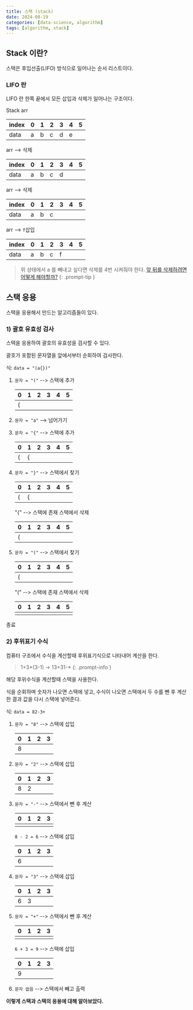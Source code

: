 ```yaml
---
title: 스택 (stack)
date: 2024-08-19
categories: [data-science, algorithm]
tags: [algorithm, stack]
---
```

## Stack 이란?

스택은 후입선출(LIFO) 방식으로 일어나는 순서 리스트이다.

### LIFO 란

LIFO 란 한쪽 끝에서 모든 삽입과 삭제가 일어나는 구조이다.

Stack arr

| index | 0 | 1 | 2 | 3 | 4 | 5 |
| ----- | - | - | - | - | - | - |
| data  | a | b | c | d | e |   |

arr --> 삭제

| index | 0 | 1 | 2 | 3 | 4 | 5 |
| ----- |---|---|---|---|---|---|
| data  | a | b | c | d |   |   |

arr --> 삭제

| index | 0 | 1 | 2 | 3 | 4 | 5 |
| ----- |---|---|---|---|---|---|
| data  | a | b | c |   |   |   |

arr --> `f`삽입

| index | 0 | 1 | 2 | 3 | 4 | 5 |
| ----- |---|---|---|---|---|---|
| data  | a | b | c | f |   |   |

> 위 상태에서 a 를 빼내고 싶다면 삭제를 4번 시켜줘야 한다. [앞 뒤를 삭제하려면 어떻게 해야할까?](/posts/)
{: .prompt-tip }

## 스택 응용
스택을 응용해서 만드는 알고리즘들이 있다.

### 1) 괄호 유효성 검사
스택을 응용하여 괄호의 유효성을 검사할 수 있다.

괄호가 포함된 문자열을 앞에서부터 순회하여 검사한다.

식: `data = "(a{})"`
1. `문자 = "("` --> 스택에 추가

    | 0 | 1 | 2 | 3 | 4 | 5 |
    |---|---|---|---|---|---|
    | ( |   |   |   |   |   |
2. `문자 = "a"` --> 넘어가기
3. `문자 = "{"` --> 스택에 추가

   | 0 | 1 | 2 | 3 | 4 | 5 |
   |---|---|---|---|---|---|
   | ( | { |   |   |   |   |
4. `문자 = "}"` --> 스택에서 찾기
   
   | 0 | 1 | 2 | 3 | 4 | 5 |
   |---|---|---|---|---|---|
   | ( | { |   |   |   |   |

    "{" --> 스택에 존재
    스택에서 삭제

   | 0 | 1 | 2 | 3 | 4 | 5 |
   |---|---|---|---|---|---|
   | ( |   |   |   |   |   |
5. `문자 = "("` --> 스택에서 찾기

   | 0 | 1 | 2 | 3 | 4 | 5 |
   |---|---|---|---|---|---|
   | ( |   |   |   |   |   |

    "(" --> 스택에 존재
    스택에서 삭제

   | 0 | 1 | 2 | 3 | 4 | 5 |
   |---|---|---|---|---|---|
   |   |   |   |   |   |   |

종료

### 2) 후위표기 수식
컴퓨터 구조에서 수식을 계산할때 후위표기식으로 나타내어 계산을 한다.

> 1+3*(3-1) -> 13+31-*
{: .prompt-info }

해당 후위수식을 계산할때 스택을 사용한다.

식을 순회하며 숫자가 나오면 스택에 넣고, 수식이 나오면 스택에서 두 수를 뺀 후 계산한 결과 값을 다시 스택에 넣어준다.

식: `data = 82-3+`

1. `문자 = "8"` --> 스택에 삽입
 
   | 0 | 1 | 2 | 3 |
   |---|---|---|---|
   | 8 |   |   |   |
2. `문자 = "2"` --> 스택에 삽입

   | 0 | 1 | 2 | 3 | 
   |---|---|---|---|
   | 8 | 2 |   |   |
3. `문자 = "-"` --> 스택에서 뺀 후 계산

   | 0 | 1 | 2 | 3 |  
   |---|---|---|---|
   |   |   |   |   |

    `8 - 2 = 6` --> 스택에 삽입

    | 0 | 1 | 2 | 3 |
    |---|---|---|---|
    | 6 |   |   |   |
4. `문자 = "3"` --> 스택에 삽입

   | 0 | 1 | 2 | 3 |
   |---|---|---|---|
   | 6 | 3 |   |   |
5. `문자 = "+"` --> 스택에서 뺀 후 계산

   | 0 | 1 | 2 | 3 | 
   |---|---|---|---|
   |   |   |   |   |

    `6 + 3 = 9` --> 스택에 삽입

   | 0 | 1 | 2 | 3 |  
   |---|---|---|---|
   | 9 |   |   |   |
6. `문자 없음` --> 스택에서 빼고 출력

**이렇게 스택과 스택의 응용에 대해 알아보았다.**
